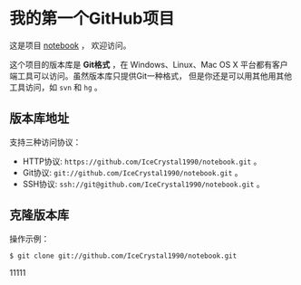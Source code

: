 ﻿# 我的第一个GitHub项目

这是项目 [notebook](https://github.com/IceCrystal1990/notebook) ，
欢迎访问。

这个项目的版本库是 **Git格式** ，在 Windows、Linux、Mac OS X
平台都有客户端工具可以访问。虽然版本库只提供Git一种格式，
但是你还是可以用其他用其他工具访问，如 ``svn`` 和 ``hg`` 。

## 版本库地址

支持三种访问协议：

* HTTP协议: `https://github.com/IceCrystal1990/notebook.git` 。
* Git协议: `git://github.com/IceCrystal1990/notebook.git` 。
* SSH协议: `ssh://git@github.com/IceCrystal1990/notebook.git` 。

## 克隆版本库

操作示例：

    $ git clone git://github.com/IceCrystal1990/notebook.git

11111
